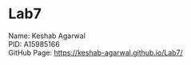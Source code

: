 # Lab7
Name: Keshab Agarwal <br>
PID: A15985166       <br>
GitHub Page: https://keshab-agarwal.github.io/Lab7/
